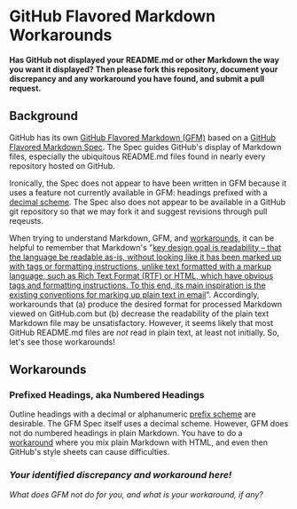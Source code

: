 # GitHub Flavored Markdown Workarounds

**Has GitHub not displayed your README.md or other Markdown the way you want it displayed?  Then please fork this repository, document your discrepancy and any workaround you have found, and submit a pull request.**

## Background
GitHub has its own [GitHub Flavored Markdown (GFM)](https://help.github.com/en/articles/about-writing-and-formatting-on-github) based on a [GitHub Flavored Markdown Spec](https://github.github.com/gfm).  The Spec guides GitHub's display of Markdown files, especially the ubiquitous README.md files found in nearly every repository hosted on GitHub.

Ironically, the Spec does not appear to have been written in GFM because it uses a feature not currently available in GFM: headings prefixed with a [decimal scheme](https://en.wikipedia.org/wiki/Outline_(list)#Decimal_outline). The Spec also does not appear to be available in a GitHub git repository so that we may fork it and suggest revisions through pull reqeusts.

When trying to understand Markdown, GFM, and [workarounds](https://en.wikipedia.org/wiki/Workaround), it can be helpful to remember that Markdown's "[key design goal is readability – that the language be readable as-is, without looking like it has been marked up with tags or formatting instructions, unlike text formatted with a markup language, such as Rich Text Format (RTF) or HTML, which have obvious tags and formatting instructions. To this end, its main inspiration is the existing conventions for marking up plain text in email](https://en.wikipedia.org/w/index.php?title=Markdown&oldid=899053982)".  Accordingly, workarounds that (a) produce the desired format for processed Markdown viewed on GitHub.com but (b) decrease the readability of the plain text Markdown file may be unsatisfactory.  However, it seems likely that most GitHub README.md files are _not_ read in plain text, at least not initially. So, let's see those workarounds!

## Workarounds

### Prefixed Headings, aka Numbered Headings

Outline headings with a decimal or alphanumeric [prefix scheme](https://en.wikipedia.org/wiki/Outline_(list)) are desirable.  The GFM Spec itself uses a decimal scheme.  However, GFM does not do numbered headings in plain Markdown.  You have to do a [workaround](PrefixedHeadingsInGFM.md) where you mix plain Markdown with HTML, and even then GitHub's style sheets can cause difficulties.

### _Your identified discrepancy and workaround here!_

_What does GFM not do for you, and what is your workaround, if any?_
